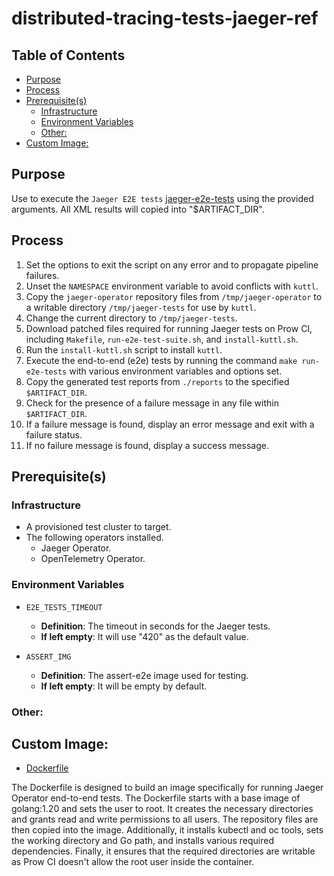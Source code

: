 # distributed-tracing-tests-jaeger-ref<!-- omit from toc -->

## Table of Contents<!-- omit from toc -->

- [Purpose](#purpose)
- [Process](#process)
- [Prerequisite(s)](#prerequisites)
  - [Infrastructure](#infrastructure)
  - [Environment Variables](#environment-variables)
  - [Other:](#other)
- [Custom Image:](#custom-image)

## Purpose

Use to execute the `Jaeger E2E tests` [jaeger-e2e-tests](https://github.com/jaegertracing/jaeger-operator/tree/main/tests/e2e) using the provided arguments. All XML results will copied into "$ARTIFACT_DIR".

## Process

1. Set the options to exit the script on any error and to propagate pipeline failures.
2. Unset the `NAMESPACE` environment variable to avoid conflicts with `kuttl`.
3. Copy the `jaeger-operator` repository files from `/tmp/jaeger-operator` to a writable directory `/tmp/jaeger-tests` for use by `kuttl`.
4. Change the current directory to `/tmp/jaeger-tests`.
5. Download patched files required for running Jaeger tests on Prow CI, including `Makefile`, `run-e2e-test-suite.sh`, and `install-kuttl.sh`.
6. Run the `install-kuttl.sh` script to install `kuttl`.
7. Execute the end-to-end (e2e) tests by running the command `make run-e2e-tests` with various environment variables and options set.
8. Copy the generated test reports from `./reports` to the specified `$ARTIFACT_DIR`.
9. Check for the presence of a failure message in any file within `$ARTIFACT_DIR`.
10. If a failure message is found, display an error message and exit with a failure status.
11. If no failure message is found, display a success message.

## Prerequisite(s)

### Infrastructure

- A provisioned test cluster to target.
- The following operators installed.
  - Jaeger Operator.
  - OpenTelemetry Operator.

### Environment Variables

- `E2E_TESTS_TIMEOUT`
  - **Definition**: The timeout in seconds for the Jaeger tests.
  - **If left empty**: It will use "420" as the default value.

- `ASSERT_IMG`
  - **Definition**: The assert-e2e image used for testing.
  - **If left empty**: It will be empty by default.

### Other:

## Custom Image:

- [Dockerfile](https://github.com/jaegertracing/jaeger-operator/blob/main/tests/Dockerfile)

The Dockerfile is designed to build an image specifically for running Jaeger Operator end-to-end tests. The Dockerfile starts with a base image of golang:1.20 and sets the user to root. It creates the necessary directories and grants read and write permissions to all users. The repository files are then copied into the image. Additionally, it installs kubectl and oc tools, sets the working directory and Go path, and installs various required dependencies. Finally, it ensures that the required directories are writable as Prow CI doesn't allow the root user inside the container.
